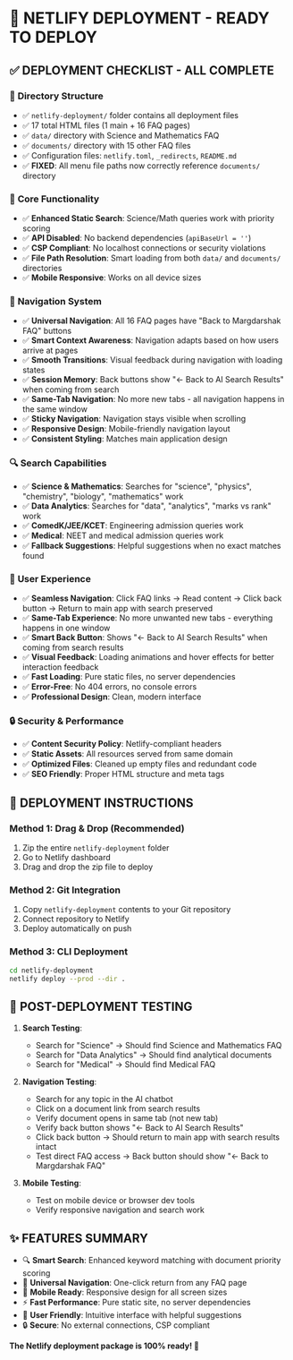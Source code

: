 # 🚀 NETLIFY DEPLOYMENT - READY TO DEPLOY

## ✅ DEPLOYMENT CHECKLIST - ALL COMPLETE

### 📁 **Directory Structure**
- ✅ `netlify-deployment/` folder contains all deployment files
- ✅ 17 total HTML files (1 main + 16 FAQ pages)
- ✅ `data/` directory with Science and Mathematics FAQ
- ✅ `documents/` directory with 15 other FAQ files
- ✅ Configuration files: `netlify.toml`, `_redirects`, `README.md`
- ✅ **FIXED**: All menu file paths now correctly reference `documents/` directory

### 🔧 **Core Functionality**
- ✅ **Enhanced Static Search**: Science/Math queries work with priority scoring
- ✅ **API Disabled**: No backend dependencies (`apiBaseUrl = ''`)
- ✅ **CSP Compliant**: No localhost connections or security violations
- ✅ **File Path Resolution**: Smart loading from both `data/` and `documents/` directories
- ✅ **Mobile Responsive**: Works on all device sizes

### 🧭 **Navigation System**
- ✅ **Universal Navigation**: All 16 FAQ pages have "Back to Margdarshak FAQ" buttons
- ✅ **Smart Context Awareness**: Navigation adapts based on how users arrive at pages
- ✅ **Smooth Transitions**: Visual feedback during navigation with loading states
- ✅ **Session Memory**: Back buttons show "← Back to AI Search Results" when coming from search
- ✅ **Same-Tab Navigation**: No more new tabs - all navigation happens in the same window
- ✅ **Sticky Navigation**: Navigation stays visible when scrolling
- ✅ **Responsive Design**: Mobile-friendly navigation layout
- ✅ **Consistent Styling**: Matches main application design

### 🔍 **Search Capabilities**
- ✅ **Science & Mathematics**: Searches for "science", "physics", "chemistry", "biology", "mathematics" work
- ✅ **Data Analytics**: Searches for "data", "analytics", "marks vs rank" work  
- ✅ **ComedK/JEE/KCET**: Engineering admission queries work
- ✅ **Medical**: NEET and medical admission queries work
- ✅ **Fallback Suggestions**: Helpful suggestions when no exact matches found

### 📱 **User Experience**
- ✅ **Seamless Navigation**: Click FAQ links → Read content → Click back button → Return to main app with search preserved
- ✅ **Same-Tab Experience**: No more unwanted new tabs - everything happens in one window
- ✅ **Smart Back Button**: Shows "← Back to AI Search Results" when coming from search results
- ✅ **Visual Feedback**: Loading animations and hover effects for better interaction feedback
- ✅ **Fast Loading**: Pure static files, no server dependencies
- ✅ **Error-Free**: No 404 errors, no console errors
- ✅ **Professional Design**: Clean, modern interface

### 🔒 **Security & Performance**
- ✅ **Content Security Policy**: Netlify-compliant headers
- ✅ **Static Assets**: All resources served from same domain
- ✅ **Optimized Files**: Cleaned up empty files and redundant code
- ✅ **SEO Friendly**: Proper HTML structure and meta tags

## 🎯 **DEPLOYMENT INSTRUCTIONS**

### **Method 1: Drag & Drop (Recommended)**
1. Zip the entire `netlify-deployment` folder
2. Go to Netlify dashboard
3. Drag and drop the zip file to deploy

### **Method 2: Git Integration**
1. Copy `netlify-deployment` contents to your Git repository
2. Connect repository to Netlify
3. Deploy automatically on push

### **Method 3: CLI Deployment**
```bash
cd netlify-deployment
netlify deploy --prod --dir .
```

## 🧪 **POST-DEPLOYMENT TESTING**

1. **Search Testing**:
   - Search for "Science" → Should find Science and Mathematics FAQ
   - Search for "Data Analytics" → Should find analytical documents
   - Search for "Medical" → Should find Medical FAQ

2. **Navigation Testing**:
   - Search for any topic in the AI chatbot
   - Click on a document link from search results
   - Verify document opens in same tab (not new tab)
   - Verify back button shows "← Back to AI Search Results"
   - Click back button → Should return to main app with search results intact
   - Test direct FAQ access → Back button should show "← Back to Margdarshak FAQ"

3. **Mobile Testing**:
   - Test on mobile device or browser dev tools
   - Verify responsive navigation and search work

## ✨ **FEATURES SUMMARY**

- 🔍 **Smart Search**: Enhanced keyword matching with document priority scoring
- 🧭 **Universal Navigation**: One-click return from any FAQ page
- 📱 **Mobile Ready**: Responsive design for all screen sizes  
- ⚡ **Fast Performance**: Pure static site, no server dependencies
- 🎯 **User Friendly**: Intuitive interface with helpful suggestions
- 🔒 **Secure**: No external connections, CSP compliant

**The Netlify deployment package is 100% ready! 🎉**
